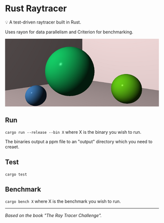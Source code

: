 # Rust Raytracer

💡 A test-driven raytracer built in Rust.

Uses rayon for data parallelism and Criterion for benchmarking.

![Demo](demo.png)

## Run

`cargo run --release --bin X` where X is the binary you wish to run.

The binaries output a ppm file to an "output" directory which you need to creaet.

## Test

`cargo test`

## Benchmark

`cargo bench X` where X is the benchmark you wish to run.

---

_Based on the book "The Ray Tracer Challenge"._
